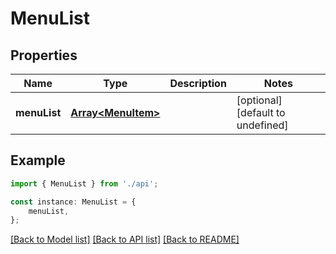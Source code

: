 # MenuList


## Properties

Name | Type | Description | Notes
------------ | ------------- | ------------- | -------------
**menuList** | [**Array&lt;MenuItem&gt;**](MenuItem.md) |  | [optional] [default to undefined]

## Example

```typescript
import { MenuList } from './api';

const instance: MenuList = {
    menuList,
};
```

[[Back to Model list]](../README.md#documentation-for-models) [[Back to API list]](../README.md#documentation-for-api-endpoints) [[Back to README]](../README.md)
